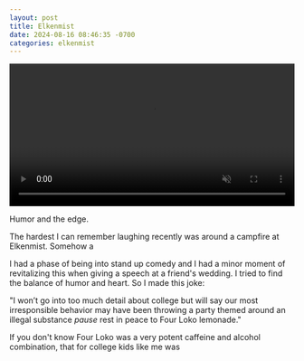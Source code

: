 ```yaml
---
layout: post
title: Elkenmist
date: 2024-08-16 08:46:35 -0700
categories: elkenmist
---
```

<style>
  .video-container {
    width: 100%;
    margin: 0 auto; /* This centers the container if it's narrower than its parent */
  }

  .video-container video {
    width: 100%;
    height: auto;
    max-width: 100%;
    display: block; /* This removes any unwanted space below the video */
  }
</style>
<div class="video-container">
  <video autoplay muted playsinline defaultMuted preload="auto" loop id="myVideo">
    <source src="assets/videos/elkwalkingshortsmall2.mp4" type="video/mp4">
  </video>
</div>


Humor and the edge.

The hardest I can remember laughing recently was around a campfire at Elkenmist. Somehow a

I had a phase of being into stand up comedy and I had a minor moment of revitalizing this when giving a speech at a friend's wedding. I tried to find the balance of humor and heart. So I made this joke:

"I won’t go into too much detail about college but will say our most irresponsible behavior may have been throwing a party themed around an illegal substance _pause_
rest in peace to Four Loko lemonade."

If you don't know Four Loko was a very potent caffeine and alcohol combination, that for college kids like me was
